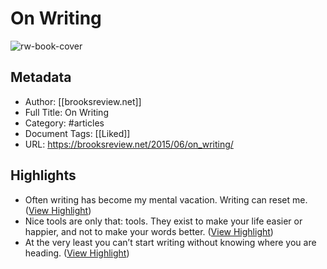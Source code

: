 # On Writing

![rw-book-cover](https://readwise-assets.s3.amazonaws.com/static/images/article0.00998d930354.png)

## Metadata
- Author: [[brooksreview.net]]
- Full Title: On Writing
- Category: #articles
- Document Tags: [[Liked]] 
- URL: https://brooksreview.net/2015/06/on_writing/

## Highlights
- Often writing has become my mental vacation.
  Writing can reset me. ([View Highlight](https://instapaper.com/read/600829442/1363125))
- Nice tools are only that: tools. They exist to make your life easier or happier, and not to make your words better. ([View Highlight](https://instapaper.com/read/600829442/1363126))
- At the very least you can’t start writing without knowing where you are heading. ([View Highlight](https://instapaper.com/read/600829442/1363605))
